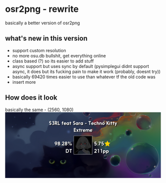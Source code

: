 # osr2png - rewrite
basically a better version of osr2png

## what's new in this version
* support custom resolution 
* no more osu.db bullshit, get everything online
* class based (?) so its easier to add stuff 
* async support but uses sync by default (pysimplegui didnt support async, it does but its fucking pain to make it work (probably, doesnt try))
* basically 69420 times easier to use than whatever tf the old code was
* insert more

## How does it look
basically the same - (2560, 1080)
![ee](res/sample.png)